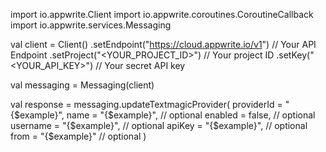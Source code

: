 import io.appwrite.Client
import io.appwrite.coroutines.CoroutineCallback
import io.appwrite.services.Messaging

val client = Client()
    .setEndpoint("https://cloud.appwrite.io/v1") // Your API Endpoint
    .setProject("<YOUR_PROJECT_ID>") // Your project ID
    .setKey("<YOUR_API_KEY>") // Your secret API key

val messaging = Messaging(client)

val response = messaging.updateTextmagicProvider(
    providerId = "{$example}",
    name = "{$example}", // optional
    enabled = false, // optional
    username = "{$example}", // optional
    apiKey = "{$example}", // optional
    from = "{$example}" // optional
)

